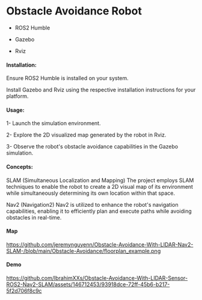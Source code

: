 # Obstacle Avoidance Robot
* ROS2 Humble
  
* Gazebo
  
* Rviz
#### Installation:

Ensure ROS2 Humble is installed on your system.

Install Gazebo and Rviz using the respective installation instructions for your platform.

#### Usage:

1- Launch the simulation environment.

2- Explore the 2D visualized map generated by the robot in Rviz.

3- Observe the robot's obstacle avoidance capabilities in the Gazebo simulation.

#### Concepts:

SLAM (Simultaneous Localization and Mapping)
The project employs SLAM techniques to enable the robot to create a 2D visual map of its environment while simultaneously determining its own location within that space.

Nav2 (Navigation2)
Nav2 is utilized to enhance the robot's navigation capabilities, enabling it to efficiently plan and execute paths while avoiding obstacles in real-time.

#### Map
https://github.com/jeremynguyenn/Obstacle-Avoidance-With-LIDAR-Nav2-SLAM-/blob/main/Obstacle-Avoidance/floorplan_example.png

#### Demo
https://github.com/IbrahimXXs/Obstacle-Avoidance-With-LIDAR-Sensor-ROS2-Nav2-SLAM/assets/146712453/93918dce-72ff-45b6-b217-5f2d706f8c9c
